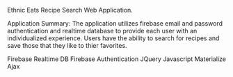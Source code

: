 Ethnic Eats
Recipe Search Web Application. 

Application Summary:
The application utilizes firebase  email and password authentication and realtime database to provide each user with an individualized experience. Users have the ability to search for recipes and save those that they like to thier favorites. 


Firebase Realtime DB
Firebase Authentication
JQuery
Javascript
Materialize
Ajax
